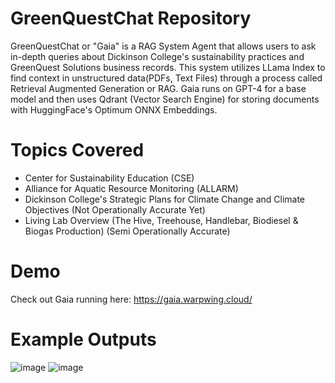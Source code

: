 # GreenQuestChat Repository
GreenQuestChat or "Gaia" is a RAG System Agent that allows users to ask in-depth queries about Dickinson College's sustainability practices and GreenQuest Solutions business records. This system utilizes LLama Index to find context in unstructured data(PDFs, Text Files) through a process called Retrieval Augmented Generation or RAG. Gaia runs on GPT-4 for a base model and then uses Qdrant (Vector Search Engine) for storing documents with HuggingFace's Optimum ONNX Embeddings. 
# Topics Covered 
- Center for Sustainability Education (CSE)
- Alliance for Aquatic Resource Monitoring (ALLARM)
- Dickinson College's Strategic Plans for Climate Change and Climate Objectives (Not Operationally Accurate Yet)
- Living Lab Overview (The Hive, Treehouse, Handlebar, Biodiesel & Biogas Production) (Semi Operationally Accurate)
# Demo
Check out Gaia running here: https://gaia.warpwing.cloud/

# Example Outputs
![image](https://github.com/WarpWing/GreenQuestChat/assets/28925758/878bb681-7c01-450a-9cc6-c9c8d1addb52)
![image](https://github.com/WarpWing/GreenQuestChat/assets/28925758/ee2cccd3-4a98-467b-a773-9f8258b03fb5)

